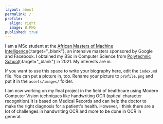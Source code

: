 ```yaml
---
layout: about
permalink: /
profile:
  align: right
  image: B.PNG
published: true
---
```


I am a MSc student at the [African Masters of Machine Intelligence](thttps://aimsammi.org/){:target="_blank"}, an intensive masters sponsored by Google and Facebook. I obtained my BSc in Computer Science from [Polytechnic School](https://esp.sn/){:target="_blank"} in 2021. My interests are in.

If you want to use this space to write your biography here, edit the `index.md` file. You can put a picture in, too. Rename your picture to `profile.png` and put it in the `assets/images/` folder.

 I am now working on my final project in the field of healthcare using Modern Computer Vision techniques like handwriting OCR (optical character recognition).It is based on Medical Records and can help the doctor to make the right diagnosis for a patient's health. However, I think there are a lot of challenges in handwriting OCR and more to be done in OCR in general.

